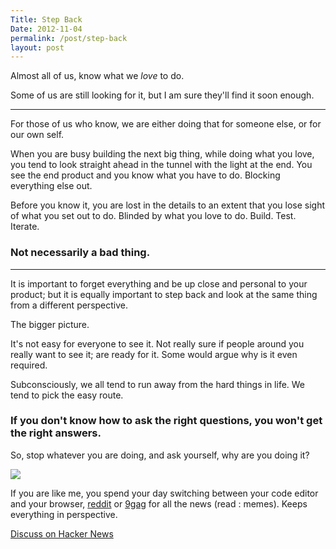 ```yaml
---
Title: Step Back
Date: 2012-11-04
permalink: /post/step-back
layout: post
---
```


Almost all of us, know what we *love* to do.

Some of us are still looking for it, but I am sure they'll find it soon enough.

****

For those of us who know, we are either doing that for someone else, or for our own self.

When you are busy building the next big thing, while doing what you love, you tend to look straight ahead in the tunnel with the light at the end. You see the end product and you know what you have to do. Blocking everything else out.


Before you know it, you are lost in the details to an extent that you lose sight of what you set out to do. Blinded by what you love to do. Build. Test. Iterate.

### Not necessarily a bad thing.

****

It is important to forget everything and be up close and personal to your product; but it is equally important to step back and look at the same thing from a different perspective.

The bigger picture.

It's not easy for everyone to see it. Not really sure if people around you really want to see it; are ready for it. Some would argue why is it even required.

Subconsciously, we all tend to run away from the hard things in life. We tend to pick the easy route.

### If you don't know how to ask the right questions, you won't get the right answers.

So, stop whatever you are doing, and ask yourself, why are you doing it?

<img class="social" src="https://dl.dropbox.com/s/qtyvlurdpf5p8mp/step-back.jpg?dl=1">

If you are like me, you spend your day switching between your code editor and your browser, [reddit](http://reddit.com/) or [9gag](http://9gag.com) for all the news (read : memes). Keeps everything in perspective.

[Discuss on Hacker News](http://news.ycombinator.com/item?id=4754792)
